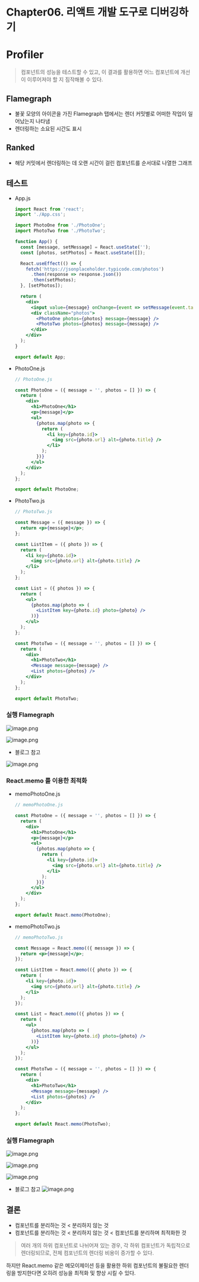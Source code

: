 # Chapter06. 리액트 개발 도구로 디버깅하기

# Profiler

> 컴포넌트의 성능을 테스트할 수 있고, 이 결과를 활용하면 어느 컴포넌트에 개선이 이루어져야 할 지 짐작해볼 수 있다.

## Flamegraph

- 불꽃 모양의 아이콘을 가진 Flamegraph 탭에서는 렌더 커밋별로 어떠한 작업이 일어났는지 나타냄
- 렌더링하는 소요된 시간도 표시

## Ranked

- 해당 커밋에서 렌더링하는 데 오랜 시간이 걸린 컴포넌트를 순서대로 나열한 그래프

## 테스트

- App.js
  ```jsx
  import React from 'react';
  import './App.css';

  import PhotoOne from './PhotoOne';
  import PhotoTwo from './PhotoTwo';

  function App() {
    const [message, setMessage] = React.useState('');
    const [photos, setPhotos] = React.useState([]);

    React.useEffect(() => {
      fetch('https://jsonplaceholder.typicode.com/photos')
        .then(response => response.json())
        .then(setPhotos);
    }, [setPhotos]);

    return (
      <div>
        <input value={message} onChange={event => setMessage(event.target.value)} />
        <div className="photos">
          <PhotoOne photos={photos} message={message} />
          <PhotoTwo photos={photos} message={message} />
        </div>
      </div>
    );
  }

  export default App;
  ```
- PhotoOne.js
  ```jsx
  // PhotoOne.js

  const PhotoOne = ({ message = '', photos = [] }) => {
    return (
      <div>
        <h1>PhotoOne</h1>
        <p>{message}</p>
        <ul>
          {photos.map(photo => {
            return (
              <li key={photo.id}>
                <img src={photo.url} alt={photo.title} />
              </li>
            );
          })}
        </ul>
      </div>
    );
  };

  export default PhotoOne;
  ```
- PhotoTwo.js
  ```jsx
  // PhotoTwo.js

  const Message = ({ message }) => {
    return <p>{message}</p>;
  };

  const ListItem = ({ photo }) => {
    return (
      <li key={photo.id}>
        <img src={photo.url} alt={photo.title} />
      </li>
    );
  };

  const List = ({ photos }) => {
    return (
      <ul>
        {photos.map(photo => (
          <ListItem key={photo.id} photo={photo} />
        ))}
      </ul>
    );
  };

  const PhotoTwo = ({ message = '', photos = [] }) => {
    return (
      <div>
        <h1>PhotoTwo</h1>
        <Message message={message} />
        <List photos={photos} />
      </div>
    );
  };

  export default PhotoTwo;
  ```

### 실행 Flamegraph

![image.png](Chapter06%20%E1%84%85%E1%85%B5%E1%84%8B%E1%85%A2%E1%86%A8%E1%84%90%E1%85%B3%20%E1%84%80%E1%85%A2%E1%84%87%E1%85%A1%E1%86%AF%20%E1%84%83%E1%85%A9%E1%84%80%E1%85%AE%E1%84%85%E1%85%A9%20%E1%84%83%E1%85%B5%E1%84%87%E1%85%A5%E1%84%80%E1%85%B5%E1%86%BC%E1%84%92%E1%85%A1%E1%84%80%E1%85%B5%20b6c9a96b88db46b28061c56bb7dc2263/image.png)

![image.png](Chapter06%20%E1%84%85%E1%85%B5%E1%84%8B%E1%85%A2%E1%86%A8%E1%84%90%E1%85%B3%20%E1%84%80%E1%85%A2%E1%84%87%E1%85%A1%E1%86%AF%20%E1%84%83%E1%85%A9%E1%84%80%E1%85%AE%E1%84%85%E1%85%A9%20%E1%84%83%E1%85%B5%E1%84%87%E1%85%A5%E1%84%80%E1%85%B5%E1%86%BC%E1%84%92%E1%85%A1%E1%84%80%E1%85%B5%20b6c9a96b88db46b28061c56bb7dc2263/image%201.png)

- 블로그 참고

![image.png](Chapter06%20%E1%84%85%E1%85%B5%E1%84%8B%E1%85%A2%E1%86%A8%E1%84%90%E1%85%B3%20%E1%84%80%E1%85%A2%E1%84%87%E1%85%A1%E1%86%AF%20%E1%84%83%E1%85%A9%E1%84%80%E1%85%AE%E1%84%85%E1%85%A9%20%E1%84%83%E1%85%B5%E1%84%87%E1%85%A5%E1%84%80%E1%85%B5%E1%86%BC%E1%84%92%E1%85%A1%E1%84%80%E1%85%B5%20b6c9a96b88db46b28061c56bb7dc2263/image%202.png)

### React.memo 를 이용한 최적화

- memoPhotoOne.js
  ```jsx
  // memoPhotoOne.js

  const PhotoOne = ({ message = '', photos = [] }) => {
    return (
      <div>
        <h1>PhotoOne</h1>
        <p>{message}</p>
        <ul>
          {photos.map(photo => {
            return (
              <li key={photo.id}>
                <img src={photo.url} alt={photo.title} />
              </li>
            );
          })}
        </ul>
      </div>
    );
  };

  export default React.memo(PhotoOne);
  ```
- memoPhotoTwo.js
  ```jsx
  // memoPhotoTwo.js

  const Message = React.memo(({ message }) => {
    return <p>{message}</p>;
  });

  const ListItem = React.memo(({ photo }) => {
    return (
      <li key={photo.id}>
        <img src={photo.url} alt={photo.title} />
      </li>
    );
  });

  const List = React.memo(({ photos }) => {
    return (
      <ul>
        {photos.map(photo => (
          <ListItem key={photo.id} photo={photo} />
        ))}
      </ul>
    );
  });

  const PhotoTwo = ({ message = '', photos = [] }) => {
    return (
      <div>
        <h1>PhotoTwo</h1>
        <Message message={message} />
        <List photos={photos} />
      </div>
    );
  };

  export default React.memo(PhotoTwo);
  ```

### 실행 Flamegraph

![image.png](Chapter06%20%E1%84%85%E1%85%B5%E1%84%8B%E1%85%A2%E1%86%A8%E1%84%90%E1%85%B3%20%E1%84%80%E1%85%A2%E1%84%87%E1%85%A1%E1%86%AF%20%E1%84%83%E1%85%A9%E1%84%80%E1%85%AE%E1%84%85%E1%85%A9%20%E1%84%83%E1%85%B5%E1%84%87%E1%85%A5%E1%84%80%E1%85%B5%E1%86%BC%E1%84%92%E1%85%A1%E1%84%80%E1%85%B5%20b6c9a96b88db46b28061c56bb7dc2263/image%203.png)

![image.png](Chapter06%20%E1%84%85%E1%85%B5%E1%84%8B%E1%85%A2%E1%86%A8%E1%84%90%E1%85%B3%20%E1%84%80%E1%85%A2%E1%84%87%E1%85%A1%E1%86%AF%20%E1%84%83%E1%85%A9%E1%84%80%E1%85%AE%E1%84%85%E1%85%A9%20%E1%84%83%E1%85%B5%E1%84%87%E1%85%A5%E1%84%80%E1%85%B5%E1%86%BC%E1%84%92%E1%85%A1%E1%84%80%E1%85%B5%20b6c9a96b88db46b28061c56bb7dc2263/image%204.png)

![image.png](Chapter06%20%E1%84%85%E1%85%B5%E1%84%8B%E1%85%A2%E1%86%A8%E1%84%90%E1%85%B3%20%E1%84%80%E1%85%A2%E1%84%87%E1%85%A1%E1%86%AF%20%E1%84%83%E1%85%A9%E1%84%80%E1%85%AE%E1%84%85%E1%85%A9%20%E1%84%83%E1%85%B5%E1%84%87%E1%85%A5%E1%84%80%E1%85%B5%E1%86%BC%E1%84%92%E1%85%A1%E1%84%80%E1%85%B5%20b6c9a96b88db46b28061c56bb7dc2263/64ac0f73-b92d-4dc5-910a-a7264683dde0.png)

- 블로그 참고
  ![image.png](Chapter06%20%E1%84%85%E1%85%B5%E1%84%8B%E1%85%A2%E1%86%A8%E1%84%90%E1%85%B3%20%E1%84%80%E1%85%A2%E1%84%87%E1%85%A1%E1%86%AF%20%E1%84%83%E1%85%A9%E1%84%80%E1%85%AE%E1%84%85%E1%85%A9%20%E1%84%83%E1%85%B5%E1%84%87%E1%85%A5%E1%84%80%E1%85%B5%E1%86%BC%E1%84%92%E1%85%A1%E1%84%80%E1%85%B5%20b6c9a96b88db46b28061c56bb7dc2263/image%205.png)

## 결론

- 컴포넌트를 분리하는 것 < 분리하지 않는 것
- 컴포넌트를 분리하는 것 < 분리하지 않는 것 < 컴포넌트를 분리하며 최적화한 것

> 여러 개의 하위 컴포넌트로 나뉘어져 있는 경우, 각 하위 컴포넌트가 독립적으로 렌더링되므로, 전체 컴포넌트의 렌더링 비용이 증가할 수 있다.

하지만 React.memo 같은 메모이제이션 등을 활용한 하위 컴포넌트의 불필요한 렌더링을 방지한다면 오히려 성능을 최적화 및 향상 시킬 수 있다.

>
